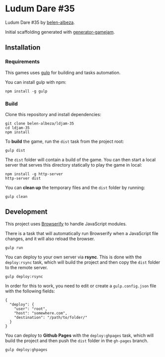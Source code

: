 # Ludum Dare #35

Ludum Dare #35 by
[belen-albeza](https://github.com/belen-albeza).

Initial scaffolding generated with [generator-gamejam](https://github.com/belen-albeza/generator-gamejam/).

## Installation

### Requirements

This games uses [gulp](http://gulpjs.com/) for building and tasks automation.

You can install gulp with npm:

```
npm install -g gulp
```

### Build

Clone this repository and install dependencies:

```
git clone belen-albeza/ldjam-35
cd ldjam-35
npm install
```

To **build** the game, run the `dist` task from the project root:

```
gulp dist
```

The `dist` folder will contain a build of the game. You can then start a local server that serves this directory statically to play the game in local:

```
npm install -g http-server
http-server dist
```

You can **clean up** the temporary files and the `dist` folder by running:

```
gulp clean
```

## Development

This project uses [Browserify](http://browserify.org) to handle JavaScript modules.

There is a task that will automatically run Browserify when a JavaScript file changes, and it will also reload the browser.

```
gulp run
```



You can deploy to your own server via **rsync**. This is done with the `deploy:rsync` task, which will build the project and then copy the `dist` folder to the remote server.

```
gulp deploy:rsync
```

In order for this to work, you need to edit or create a `gulp.config.json` file with the following fields:

```
{
  "deploy": {
    "user": "root",
    "host": "somewhere.com",
    "destination": "/path/to/folder/"
  }
}
```


You can deploy to **Github Pages** with the `deploy:ghpages` task, which will build the project and then push the `dist` folder in the `gh-pages` branch.

```
gulp deploy:ghpages
```

